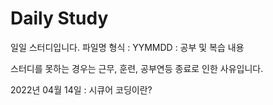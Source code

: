 # Daily Study
일일 스터디입니다.
파일명 형식 : YYMMDD : 공부 및 복습 내용

스터디를 못하는 경우는 근무, 훈련, 공부연등 종료로 인한 사유입니다.

2022년 04월 14일 : 시큐어 코딩이란?
